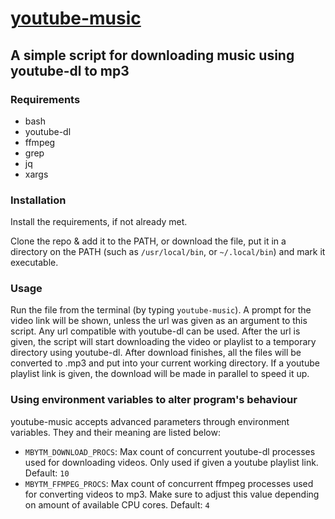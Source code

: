 # [youtube-music](/bin/youtube-music)
## A simple script for downloading music using youtube-dl to mp3

### Requirements

* bash
* youtube-dl
* ffmpeg
* grep
* jq
* xargs

### Installation

Install the requirements, if not already met.

Clone the repo & add it to the PATH, or download the file, put it in a directory on the PATH (such as `/usr/local/bin`, or `~/.local/bin`) and mark it executable.

### Usage

Run the file from the terminal (by typing `youtube-music`). A prompt for the video link will be shown, unless the url was given as an argument to this script. Any url compatible with youtube-dl can be used.
After the url is given, the script will start downloading the video or playlist to a temporary directory using youtube-dl.
After download finishes, all the files will be converted to .mp3 and put into your current working directory.
If a youtube playlist link is given, the download will be made in parallel to speed it up.

### Using environment variables to alter program's behaviour

youtube-music accepts advanced parameters through environment variables.
They and their meaning are listed below:

* `MBYTM_DOWNLOAD_PROCS`: Max count of concurrent youtube-dl processes used for downloading videos. Only used if given a youtube playlist link. Default: `10`
* `MBYTM_FFMPEG_PROCS`: Max count of concurrent ffmpeg processes used for converting videos to mp3. Make sure to adjust this value depending on amount of available CPU cores. Default: `4`

